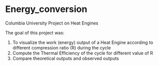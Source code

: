 # Energy_conversion
Columbia University Project on Heat Engines

The goal of this project was:
1. To visualize the work (energy) output of a Heat Engine according to different compression ratio (R) during the cycle
2. Compute the Thermal Efficiency of the cycle for different value of R
3. Compare theoretical outputs and observed outputs
